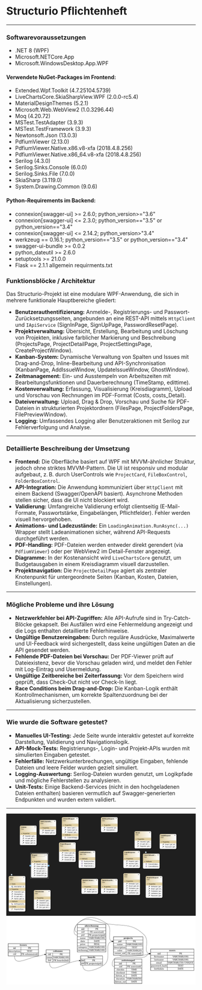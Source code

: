 # Structurio Pflichtenheft

---

### Softwarevoraussetzungen

- .NET 8 (WPF)
- Microsoft.NETCore.App
- Microsoft.WindowsDesktop.App.WPF

#### Verwendete NuGet-Packages im Frontend:
- Extended.Wpf.Toolkit (4.7.25104.5739)
- LiveChartsCore.SkiaSharpView.WPF (2.0.0-rc5.4)
- MaterialDesignThemes (5.2.1)
- Microsoft.Web.WebView2 (1.0.3296.44)
- Moq (4.20.72)
- MSTest.TestAdapter (3.9.3)
- MSTest.TestFramework (3.9.3)
- Newtonsoft.Json (13.0.3)
- PdfiumViewer (2.13.0)
- PdfiumViewer.Native.x86.v8-xfa (2018.4.8.256)
- PdfiumViewer.Native.x86_64.v8-xfa (2018.4.8.256)
- Serilog (4.3.0)
- Serilog.Sinks.Console (6.0.0)
- Serilog.Sinks.File (7.0.0)
- SkiaSharp (3.119.0)
- System.Drawing.Common (9.0.6)

#### Python-Requirements im Backend:
- connexion[swagger-ui] >= 2.6.0; python_version>="3.6"
- connexion[swagger-ui] <= 2.3.0; python_version=="3.5" or python_version=="3.4"
- connexion[swagger-ui] <= 2.14.2; python_version>"3.4"
- werkzeug == 0.16.1; python_version=="3.5" or python_version=="3.4"
- swagger-ui-bundle >= 0.0.2
- python_dateutil >= 2.6.0
- setuptools >= 21.0.0
- Flask == 2.1.1
allgemein requirments.txt


### Funktionsblöcke / Architektur

Das Structurio-Projekt ist eine modulare WPF-Anwendung, die sich in mehrere funktionale Hauptbereiche gliedert:

* **Benutzerauthentifizierung:** Anmelde-, Registrierungs- und Passwort-Zurücksetzungsseiten, angebunden an eine REST-API mittels `HttpClient` und `IApiService` (SignInPage, SignUpPage, PasswordResetPage).
* **Projektverwaltung:** Übersicht, Erstellung, Bearbeitung und Löschung von Projekten, inklusive farblicher Markierung und Beschreibung (ProjectsPage, ProjectDetailPage, ProjectSettingsPage, CreateProjectWindow).
* **Kanban-System:** Dynamische Verwaltung von Spalten und Issues mit Drag-and-Drop, Inline-Bearbeitung und API-Synchronisation (KanbanPage, AddIssueWindow, UpdateIssueWindow, GhostWindow).
* **Zeitmanagement:** Ein- und Ausstempeln von Arbeitszeiten mit Bearbeitungsfunktionen und Dauerberechnung (TimeStamp, edittime).
* **Kostenverwaltung:** Erfassung, Visualisierung (Kreisdiagramm), Upload und Vorschau von Rechnungen im PDF-Format (Costs, costs\_Detail).
* **Dateiverwaltung:** Upload, Drag & Drop, Vorschau und Suche für PDF-Dateien in strukturierten Projektordnern (FilesPage, ProjectFoldersPage, FilePreviewWindow).
* **Logging:** Umfassendes Logging aller Benutzeraktionen mit Serilog zur Fehlerverfolgung und Analyse.

---

### Detaillierte Beschreibung der Umsetzung

* **Frontend:** Die Oberfläche basiert auf WPF mit MVVM-ähnlicher Struktur, jedoch ohne striktes MVVM-Pattern. Die UI ist responsiv und modular aufgebaut, z. B. durch UserControls wie `ProjectCard`, `FileBoxControl`, `FolderBoxControl`.
* **API-Integration:** Die Anwendung kommuniziert über `HttpClient` mit einem Backend (Swagger/OpenAPI basiert). Asynchrone Methoden stellen sicher, dass die UI nicht blockiert wird.
* **Validierung:** Umfangreiche Validierung erfolgt clientseitig (E-Mail-Formate, Passwortstärke, Eingabelängen, Pflichtfelder). Fehler werden visuell hervorgehoben.
* **Animations- und Ladezustände:** Ein `LoadingAnimation.RunAsync(...)` Wrapper stellt Ladeanimationen sicher, während API-Requests durchgeführt werden.
* **PDF-Handling:** PDF-Dateien werden entweder direkt gerendert (via `PdfiumViewer`) oder per WebView2 im Detail-Fenster angezeigt.
* **Diagramme:** In der Kostenansicht wird `LiveChartsCore` genutzt, um Budgetausgaben in einem Kreisdiagramm visuell darzustellen.
* **Projektnavigation:** Die `ProjectDetailPage` agiert als zentraler Knotenpunkt für untergeordnete Seiten (Kanban, Kosten, Dateien, Einstellungen).

---

### Mögliche Probleme und ihre Lösung

* **Netzwerkfehler bei API-Zugriffen:** Alle API-Aufrufe sind in Try-Catch-Blöcke gekapselt. Bei Ausfällen wird eine Fehlermeldung angezeigt und die Logs enthalten detaillierte Fehlerhinweise.
* **Ungültige Benutzereingaben:** Durch reguläre Ausdrücke, Maximalwerte und UI-Feedback wird sichergestellt, dass keine ungültigen Daten an die API gesendet werden.
* **Fehlende PDF-Dateien bei Vorschau:** Der PDF-Viewer prüft auf Dateiexistenz, bevor die Vorschau geladen wird, und meldet den Fehler mit Log-Eintrag und Usermeldung.
* **Ungültige Zeitbereiche bei Zeiterfassung:** Vor dem Speichern wird geprüft, dass Check-Out nicht vor Check-In liegt.
* **Race Conditions beim Drag-and-Drop:** Die Kanban-Logik enthält Kontrollmechanismen, um korrekte Spaltenzuordnung bei der Aktualisierung sicherzustellen.

---

### Wie wurde die Software getestet?

* **Manuelles UI-Testing:** Jede Seite wurde interaktiv getestet auf korrekte Darstellung, Validierung und Navigationslogik.
* **API-Mock-Tests:** Registrierungs-, Login- und Projekt-APIs wurden mit simulierten Eingaben getestet.
* **Fehlerfälle:** Netzwerkunterbrechungen, ungültige Eingaben, fehlende Dateien und leere Felder wurden gezielt simuliert.
* **Logging-Auswertung:** Serilog-Dateien wurden genutzt, um Logikpfade und mögliche Fehlerstellen zu analysieren.
* **Unit-Tests:** Einige Backend-Services (nicht in den hochgeladenen Dateien enthalten) basieren vermutlich auf Swagger-generierten Endpunkten und wurden extern validiert.

---
![Klassendiagramme](image.png)
![ER-Diagramm](er_erm_diagram.png)